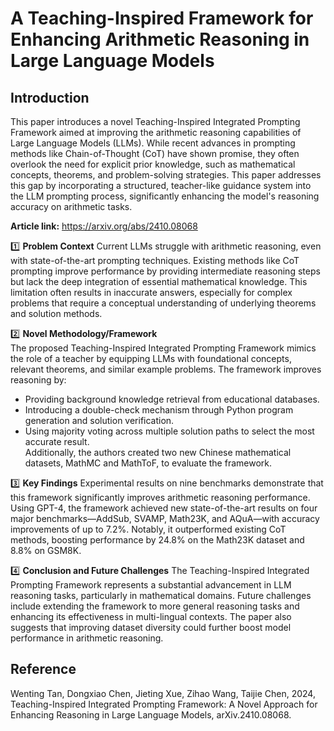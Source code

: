 # A Teaching-Inspired Framework for Enhancing Arithmetic Reasoning in Large Language Models

## Introduction
This paper introduces a novel Teaching-Inspired Integrated Prompting Framework aimed at improving the arithmetic reasoning capabilities of Large Language Models (LLMs). While recent advances in prompting methods like Chain-of-Thought (CoT) have shown promise, they often overlook the need for explicit prior knowledge, such as mathematical concepts, theorems, and problem-solving strategies. This paper addresses this gap by incorporating a structured, teacher-like guidance system into the LLM prompting process, significantly enhancing the model's reasoning accuracy on arithmetic tasks.

**Article link:** https://arxiv.org/abs/2410.08068

1️⃣ **Problem Context** 
Current LLMs struggle with arithmetic reasoning, even with state-of-the-art prompting techniques. Existing methods like CoT prompting improve performance by providing intermediate reasoning steps but lack the deep integration of essential mathematical knowledge. This limitation often results in inaccurate answers, especially for complex problems that require a conceptual understanding of underlying theorems and solution methods.

2️⃣ **Novel Methodology/Framework**  
The proposed Teaching-Inspired Integrated Prompting Framework mimics the role of a teacher by equipping LLMs with foundational concepts, relevant theorems, and similar example problems. The framework improves reasoning by:
- Providing background knowledge retrieval from educational databases.
- Introducing a double-check mechanism through Python program generation and solution verification.
- Using majority voting across multiple solution paths to select the most accurate result.  
Additionally, the authors created two new Chinese mathematical datasets, MathMC and MathToF, to evaluate the framework.

3️⃣ **Key Findings**
Experimental results on nine benchmarks demonstrate that this framework significantly improves arithmetic reasoning performance. Using GPT-4, the framework achieved new state-of-the-art results on four major benchmarks—AddSub, SVAMP, Math23K, and AQuA—with accuracy improvements of up to 7.2%. Notably, it outperformed existing CoT methods, boosting performance by 24.8% on the Math23K dataset and 8.8% on GSM8K.

4️⃣ **Conclusion and Future Challenges**
The Teaching-Inspired Integrated Prompting Framework represents a substantial advancement in LLM reasoning tasks, particularly in mathematical domains. Future challenges include extending the framework to more general reasoning tasks and enhancing its effectiveness in multi-lingual contexts. The paper also suggests that improving dataset diversity could further boost model performance in arithmetic reasoning.


## Reference
Wenting Tan, Dongxiao Chen, Jieting Xue, Zihao Wang, Taijie Chen, 2024, Teaching-Inspired Integrated Prompting Framework: A Novel Approach for Enhancing Reasoning in Large Language Models, arXiv.2410.08068.
